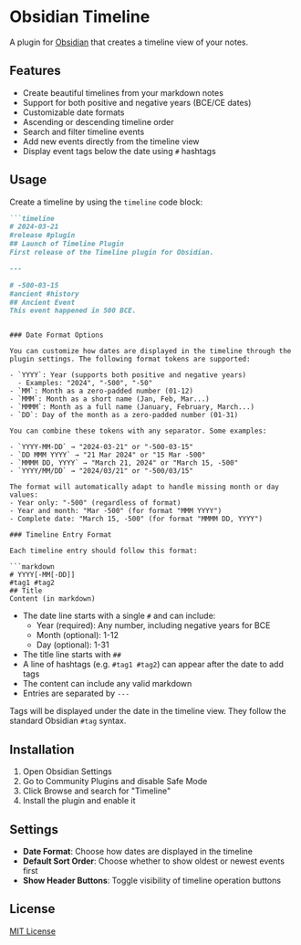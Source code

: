 # Obsidian Timeline

A plugin for [Obsidian](https://obsidian.md) that creates a timeline view of your notes.

## Features

- Create beautiful timelines from your markdown notes
- Support for both positive and negative years (BCE/CE dates)
- Customizable date formats
- Ascending or descending timeline order
- Search and filter timeline events
- Add new events directly from the timeline view
- Display event tags below the date using `#` hashtags

## Usage

Create a timeline by using the `timeline` code block:

```markdown
```timeline
# 2024-03-21
#release #plugin
## Launch of Timeline Plugin
First release of the Timeline plugin for Obsidian.

---

# -500-03-15
#ancient #history
## Ancient Event
This event happened in 500 BCE.
```
```

### Date Format Options

You can customize how dates are displayed in the timeline through the plugin settings. The following format tokens are supported:

- `YYYY`: Year (supports both positive and negative years)
  - Examples: "2024", "-500", "-50"
- `MM`: Month as a zero-padded number (01-12)
- `MMM`: Month as a short name (Jan, Feb, Mar...)
- `MMMM`: Month as a full name (January, February, March...)
- `DD`: Day of the month as a zero-padded number (01-31)

You can combine these tokens with any separator. Some examples:

- `YYYY-MM-DD` → "2024-03-21" or "-500-03-15"
- `DD MMM YYYY` → "21 Mar 2024" or "15 Mar -500"
- `MMMM DD, YYYY` → "March 21, 2024" or "March 15, -500"
- `YYYY/MM/DD` → "2024/03/21" or "-500/03/15"

The format will automatically adapt to handle missing month or day values:
- Year only: "-500" (regardless of format)
- Year and month: "Mar -500" (for format "MMM YYYY")
- Complete date: "March 15, -500" (for format "MMMM DD, YYYY")

### Timeline Entry Format

Each timeline entry should follow this format:

```markdown
# YYYY[-MM[-DD]]
#tag1 #tag2
## Title
Content (in markdown)
```

- The date line starts with a single `#` and can include:
  - Year (required): Any number, including negative years for BCE
  - Month (optional): 1-12
  - Day (optional): 1-31
- The title line starts with `##`
- A line of hashtags (e.g. `#tag1 #tag2`) can appear after the date to add tags
- The content can include any valid markdown
- Entries are separated by `---`

Tags will be displayed under the date in the timeline view. They follow the standard Obsidian `#tag` syntax.

## Installation

1. Open Obsidian Settings
2. Go to Community Plugins and disable Safe Mode
3. Click Browse and search for "Timeline"
4. Install the plugin and enable it

## Settings

- **Date Format**: Choose how dates are displayed in the timeline
- **Default Sort Order**: Choose whether to show oldest or newest events first
- **Show Header Buttons**: Toggle visibility of timeline operation buttons

## License

[MIT License](LICENSE)

